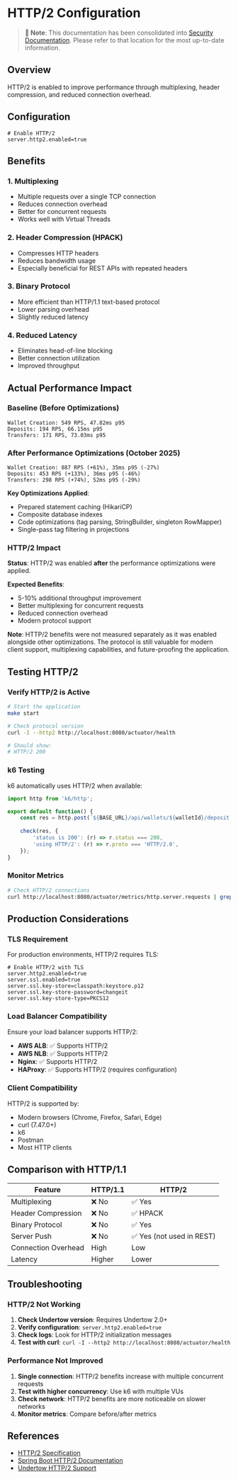 # HTTP/2 Configuration

> **📌 Note**: This documentation has been consolidated into [Security Documentation](security/README.md). Please refer to that location for the most up-to-date information.

## Overview

HTTP/2 is enabled to improve performance through multiplexing, header compression, and reduced connection overhead.

## Configuration

```properties
# Enable HTTP/2
server.http2.enabled=true
```

## Benefits

### 1. Multiplexing

- Multiple requests over a single TCP connection
- Reduces connection overhead
- Better for concurrent requests
- Works well with Virtual Threads

### 2. Header Compression (HPACK)

- Compresses HTTP headers
- Reduces bandwidth usage
- Especially beneficial for REST APIs with repeated headers

### 3. Binary Protocol

- More efficient than HTTP/1.1 text-based protocol
- Lower parsing overhead
- Slightly reduced latency

### 4. Reduced Latency

- Eliminates head-of-line blocking
- Better connection utilization
- Improved throughput

## Actual Performance Impact

### Baseline (Before Optimizations)

```
Wallet Creation: 549 RPS, 47.82ms p95
Deposits: 194 RPS, 66.15ms p95
Transfers: 171 RPS, 73.03ms p95
```

### After Performance Optimizations (October 2025)

```
Wallet Creation: 887 RPS (+61%), 35ms p95 (-27%)
Deposits: 453 RPS (+133%), 36ms p95 (-46%)
Transfers: 298 RPS (+74%), 52ms p95 (-29%)
```

**Key Optimizations Applied**:

- Prepared statement caching (HikariCP)
- Composite database indexes
- Code optimizations (tag parsing, StringBuilder, singleton RowMapper)
- Single-pass tag filtering in projections

### HTTP/2 Impact

**Status**: HTTP/2 was enabled **after** the performance optimizations were applied.

**Expected Benefits**:

- 5-10% additional throughput improvement
- Better multiplexing for concurrent requests
- Reduced connection overhead
- Modern protocol support

**Note**: HTTP/2 benefits were not measured separately as it was enabled alongside other optimizations. The protocol is
still valuable for modern client support, multiplexing capabilities, and future-proofing the application.

## Testing HTTP/2

### Verify HTTP/2 is Active

```bash
# Start the application
make start

# Check protocol version
curl -I --http2 http://localhost:8080/actuator/health

# Should show:
# HTTP/2 200
```

### k6 Testing

k6 automatically uses HTTP/2 when available:

```javascript
import http from 'k6/http';

export default function() {
    const res = http.post(`${BASE_URL}/api/wallets/${walletId}/deposit`, payload);
    
    check(res, {
        'status is 200': (r) => r.status === 200,
        'using HTTP/2': (r) => r.proto === 'HTTP/2.0',
    });
}
```

### Monitor Metrics

```bash
# Check HTTP/2 connections
curl http://localhost:8080/actuator/metrics/http.server.requests | grep http2
```

## Production Considerations

### TLS Requirement

For production environments, HTTP/2 requires TLS:

```properties
# Enable HTTP/2 with TLS
server.http2.enabled=true
server.ssl.enabled=true
server.ssl.key-store=classpath:keystore.p12
server.ssl.key-store-password=changeit
server.ssl.key-store-type=PKCS12
```

### Load Balancer Compatibility

Ensure your load balancer supports HTTP/2:

- **AWS ALB**: ✅ Supports HTTP/2
- **AWS NLB**: ✅ Supports HTTP/2
- **Nginx**: ✅ Supports HTTP/2
- **HAProxy**: ✅ Supports HTTP/2 (requires configuration)

### Client Compatibility

HTTP/2 is supported by:

- Modern browsers (Chrome, Firefox, Safari, Edge)
- curl (7.47.0+)
- k6
- Postman
- Most HTTP clients

## Comparison with HTTP/1.1

| Feature             | HTTP/1.1 | HTTP/2                   |
|---------------------|----------|--------------------------|
| Multiplexing        | ❌ No     | ✅ Yes                    |
| Header Compression  | ❌ No     | ✅ HPACK                  |
| Binary Protocol     | ❌ No     | ✅ Yes                    |
| Server Push         | ❌ No     | ✅ Yes (not used in REST) |
| Connection Overhead | High     | Low                      |
| Latency             | Higher   | Lower                    |

## Troubleshooting

### HTTP/2 Not Working

1. **Check Undertow version**: Requires Undertow 2.0+
2. **Verify configuration**: `server.http2.enabled=true`
3. **Check logs**: Look for HTTP/2 initialization messages
4. **Test with curl**: `curl -I --http2 http://localhost:8080/actuator/health`

### Performance Not Improved

1. **Single connection**: HTTP/2 benefits increase with multiple concurrent requests
2. **Test with higher concurrency**: Use k6 with multiple VUs
3. **Check network**: HTTP/2 benefits are more noticeable on slower networks
4. **Monitor metrics**: Compare before/after metrics

## References

- [HTTP/2 Specification](https://http2.github.io/)
- [Spring Boot HTTP/2 Documentation](https://docs.spring.io/spring-boot/docs/current/reference/html/howto.html#howto.webserver.enable-http2)
- [Undertow HTTP/2 Support](https://undertow.io/)

